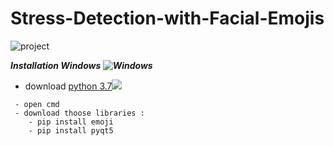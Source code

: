 # Stress-Detection-with-Facial-Emojis

![project](https://github.com/ayoubkarwi/Stress-Detection-with-Facial-Emojis/assets/118276511/9e9ea232-405c-45fb-8b0c-8bf1a4c7995a)

***Installation Windows ![Windows](https://github.com/ayoubkarwi/Stress-Detection-with-Facial-Emojis/assets/118276511/663be432-bda6-4428-a40e-8d5b9a2fb20f)***

- download [python 3.7]( https://www.python.org/downloads/release/python-370/)![](https://github.com/ayoubkarwi/Stress-Detection-with-Facial-Emojis/assets/118276511/64c558fe-565c-4134-b890-fcff1a6e1420)
~~~
 - open cmd 
 - download thoose libraries :
    - pip install emoji
    - pip install pyqt5
~~~
